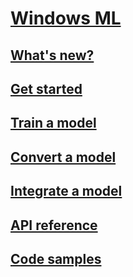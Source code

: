 # [Windows ML](index.md)
## [What's new?](whats-new.md)
## [Get started](get-started-uwp.md)
## [Train a model](train-model-custom-vision.md)
## [Convert a model](convert-model-winmltools.md)
## [Integrate a model](integrate-model.md)
## [API reference](https://docs.microsoft.com/uwp/api/windows.ai.machinelearning)
## [Code samples](https://github.com/Microsoft/Windows-Machine-Learning/tree/RS5)